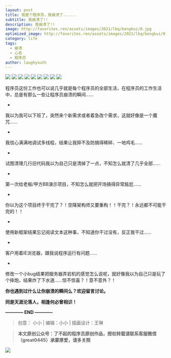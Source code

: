 ```yaml
---
layout: post
title: 我是个程序员，我崩溃了......
subtitle: 我崩溃了!!
description: 我崩溃了!!
image: http://favorites.ren/assets/images/2021/lbq/bengkui/0.jpg
optimized_image: http://favorites.ren/assets/images/2021/lbq/bengkui/0.jpg
category: life
tags:
  - 崩溃
  - 心态
  - 程序员
author: laughyouth
---
```



![](http://favorites.ren/assets/images/2021/cartoon/bianbie/640.jpeg)
![](http://favorites.ren/assets/images/2021/lbq/bengkui/640.jpeg)
![](http://favorites.ren/assets/images/2021/lbq/bengkui/640-1.jpeg)
![](http://favorites.ren/assets/images/2021/lbq/bengkui/640-2.jpeg)
![](http://favorites.ren/assets/images/2021/lbq/bengkui/640-3.jpeg)
![](http://favorites.ren/assets/images/2021/lbq/bengkui/640-4.jpeg)
![](http://favorites.ren/assets/images/2021/lbq/bengkui/640-5.jpeg)
![](http://favorites.ren/assets/images/2021/lbq/bengkui/640-6.jpeg)
![](http://favorites.ren/assets/images/2021/lbq/bengkui/640-7.jpeg)


程序员这份工作也可以说几乎就是每个程序员的全部生活，在程序员的工作生活中，总是有那么一些让程序员崩溃的瞬间……

-
我以为我可以下班了，突然来个新需求或者着急改个需求，这就好像是一个魔咒……

-
我信心满满地调试多线程，结果让我猝不及防搞得稀碎、一地鸡毛……

-
试图清理几行旧代码我以为自己只是清掉了一点，不知怎么就清了几乎全部……

-
第一次给老板/甲方BB演示项目，不知怎么就把开场搞得异常尴尬……

-
你以为这个项目终于干完了？！空降架构师又要重构！！干完？！永远都不可能干完的！！

-
使用新框架结果忘记阅读文本这种事，不知道你干过没有，反正我干过……

-
客户用着IE浏览器，跟我说程序运行有问题……

-
修改一个小bug结果把服务器弄宕机的感觉怎么说呢，就好像我以为自己只是玩了个摔炮，结果炸了下水道……惊不惊喜？！意不意外？！

**你也遇到过什么让你崩溃的瞬间么？欢迎留言讨论。**

**同是天涯沦落人，相逢何必曾相识！**


**———— END ————**

>创意： 小小 | 编辑：小小 | 插画设计：王琳

>**本文原创公众号：了不起的程序员原创作品，授权转载请联系客服微信（great0445）承蒙厚爱，请多关照**

![](http://favorites.ren/assets/images/2021/cartoon/jiaban/640-3.jpeg)






